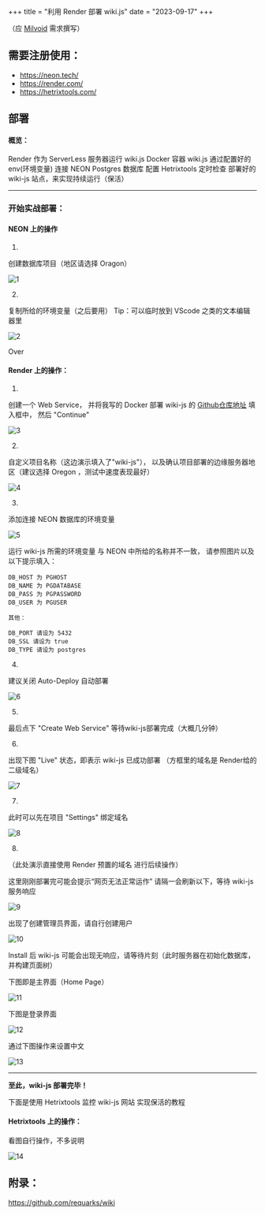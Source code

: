 +++
title = "利用 Render 部署 wiki.js"
date = "2023-09-17"
+++

（应 [Milvoid](https://milvoid.com/) 需求撰写）

## 需要注册使用：

- https://neon.tech/
- https://render.com/
- https://hetrixtools.com/

## 部署

#### 概览：

Render 作为 ServerLess 服务器运行 wiki.js Docker 容器
wiki.js 通过配置好的 env(环境变量) 连接 NEON Postgres 数据库
配置 Hetrixtools 定时检查 部署好的 wiki-js 站点，来实现持续运行（保活）

***

### 开始实战部署：

#### NEON 上的操作

1.
创建数据库项目（地区请选择 Oragon）

![1](https://static.yon.im/image/blog/use-render-deploy-wiki-js/1.webp)

2.
复制所给的环境变量（之后要用）
Tip：可以临时放到 VScode 之类的文本编辑器里

![2](https://static.yon.im/image/blog/use-render-deploy-wiki-js/2.webp)

Over

#### Render 上的操作：

1.
创建一个 Web Service，
并将我写的 Docker 部署 wiki-js 的 [Github仓库地址](https://github.com/gityzon/docker-wiki-js) 填入框中，
然后 "Continue"

![3](https://static.yon.im/image/blog/use-render-deploy-wiki-js/3.webp)

2.
自定义项目名称（这边演示填入了"wiki-js"），
以及确认项目部署的边缘服务器地区（建议选择 Oregon ，测试中速度表现最好）

![4](https://static.yon.im/image/blog/use-render-deploy-wiki-js/4.webp)

3.
添加连接 NEON 数据库的环境变量

![5](https://static.yon.im/image/blog/use-render-deploy-wiki-js/5.webp)

运行 wiki-js 所需的环境变量 与 NEON 中所给的名称并不一致，
请参照图片以及以下提示填入：

```
DB_HOST 为 PGHOST
DB_NAME 为 PGDATABASE
DB_PASS 为 PGPASSWORD
DB_USER 为 PGUSER

其他：

DB_PORT 请设为 5432
DB_SSL 请设为 true
DB_TYPE 请设为 postgres
```

4.
建议关闭 Auto-Deploy 自动部署

![6](https://static.yon.im/image/blog/use-render-deploy-wiki-js/6.webp)

5.
最后点下 "Create Web Service"
等待wiki-js部署完成（大概几分钟）

6.
出现下图 "Live" 状态，即表示 wiki-js 已成功部署
（方框里的域名是 Render给的 二级域名）

![7](https://static.yon.im/image/blog/use-render-deploy-wiki-js/7.webp)

7.
此时可以先在项目 "Settings" 绑定域名

![8](https://static.yon.im/image/blog/use-render-deploy-wiki-js/8.webp)

8.
（此处演示直接使用 Render 预置的域名 进行后续操作）

这里刚刚部署完可能会提示“网页无法正常运作”
请隔一会刷新以下，等待 wiki-js服务响应

![9](https://static.yon.im/image/blog/use-render-deploy-wiki-js/9.webp)

出现了创建管理员界面，请自行创建用户

![10](https://static.yon.im/image/blog/use-render-deploy-wiki-js/10.webp)

Install 后 wiki-js 可能会出现无响应，请等待片刻（此时服务器在初始化数据库，并构建页面树）

下图即是主界面（Home Page）

![11](https://static.yon.im/image/blog/use-render-deploy-wiki-js/11.webp)

下图是登录界面

![12](https://static.yon.im/image/blog/use-render-deploy-wiki-js/12.webp)

通过下图操作来设置中文

![13](https://static.yon.im/image/blog/use-render-deploy-wiki-js/13.webp)

---

**至此，wiki-js 部署完毕！**

下面是使用 Hetrixtools 监控 wiki-js 网站 实现保活的教程

#### Hetrixtools 上的操作：

看图自行操作，不多说明

![14](https://static.yon.im/image/blog/use-render-deploy-wiki-js/14.webp)

## 附录：

https://github.com/requarks/wiki
